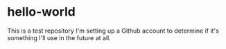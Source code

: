 # hello-world
This is a test repository
I'm setting up a Github account to determine if it's something I'll use in the future at all.
